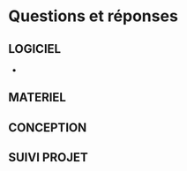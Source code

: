 # Questions et réponses


LOGICIEL
--------

* 



MATERIEL
--------



CONCEPTION
----------



SUIVI PROJET
------------








